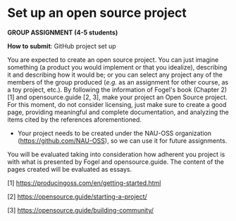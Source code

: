 # Set up an open source project

**GROUP ASSIGNMENT (4-5 students)**

**How to submit**: GitHub project set up

You are expected to create an open source project. You can just imagine something (a product you would implement or that you idealize), describing it and describing how it would be; or you can select any project any of the members of the group produced (*e.g.* as an assignment for other course, as a toy project, etc.). By following the information of Fogel's book (Chapter 2) [1] and opensource.guide [2, 3], make your project an Open Source project. For this moment, do not consider licensing, just make sure to create a good page, providing meaningful and complete documentation, and analyzing the items cited by the references aforementioned.

* Your project needs to be created under the NAU-OSS organization (https://github.com/NAU-OSS), so we can use it for future assignments.

You will be evaluated taking into consideration how adherent you project is with what is presented by Fogel and opensource.guide. The content of the pages created will be evaluated as essays. 

[1] https://producingoss.com/en/getting-started.html

[2] https://opensource.guide/starting-a-project/

[3] https://opensource.guide/building-community/
